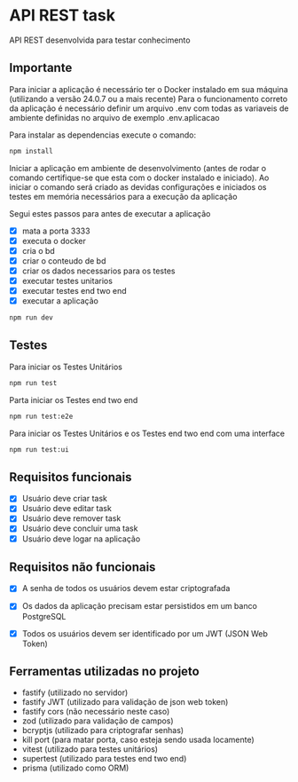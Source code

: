 # API REST task
API REST desenvolvida para testar conhecimento


## Importante
Para iniciar a aplicação é necessário ter o Docker instalado em sua máquina (utilizando a versão 24.0.7 ou a mais recente)
Para o funcionamento correto da aplicação é necessário definir um arquivo .env com todas as variaveis de ambiente definidas no arquivo de exemplo .env.aplicacao


Para instalar as dependencias execute o comando:
```sh
npm install
```

Iniciar a aplicação em ambiente de desenvolvimento (antes de rodar o comando certifique-se que esta com o docker instalado e iniciado). Ao iniciar o comando será criado as devidas configurações e iniciados os testes em memória necessários para a execução da aplicação

Segui estes passos para antes de executar a aplicação
- [x] mata a porta 3333
- [x] executa o docker
- [x] cria o bd
- [x] criar o conteudo de bd
- [x] criar os dados necessarios para os testes
- [x] executar testes unitarios
- [x] executar testes end two end
- [x] executar a aplicação

```sh
npm run dev
```


## Testes

Para iniciar os Testes Unitários
```sh
npm run test
```

Parta iniciar os Testes end two end
```sh
npm run test:e2e
```

Para iniciar os Testes Unitários e os Testes end two end com uma interface
```sh
npm run test:ui
```

## Requisitos funcionais
- [X] Usuário deve criar task
- [X] Usuário deve editar task
- [X] Usuário deve remover task
- [X] Usuário deve concluir uma task
- [X] Usuário deve logar na aplicação

## Requisitos não funcionais
- [X] A senha de todos os usuários devem estar criptografada
- [X] Os dados da aplicação precisam estar persistidos em um banco PostgreSQL
- [X] Todos os usuários devem ser identificado por um JWT (JSON Web Token)


## Ferramentas utilizadas no projeto

- fastify (utilizado no servidor)
- fastify JWT (utilizado para validação de json web token)
- fastify cors (não necessário neste caso)
- zod (utilizado para validação de campos)
- bcryptjs (utilizado para criptografar senhas)
- kill port (para matar porta, caso esteja sendo usada locamente)
- vitest (utilizado para testes unitários)
- supertest (utilizado para testes end two end)
- prisma (utilizado como ORM)